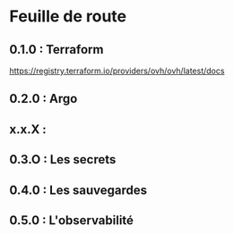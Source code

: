 # Feuille de route

## 0.1.0 : Terraform

https://registry.terraform.io/providers/ovh/ovh/latest/docs

## 0.2.0 : Argo

## x.x.X : 

## 0.3.O : Les secrets

## 0.4.0 : Les sauvegardes

## 0.5.0 : L'observabilité